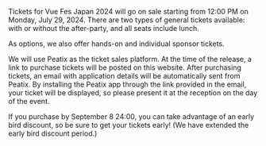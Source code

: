 Tickets for Vue Fes Japan 2024 will go on sale starting from 12:00 PM on Monday, July 29, 2024. There are two types of general tickets available: with or without the after-party, and all seats include lunch.

As options, we also offer hands-on and individual sponsor tickets.

We will use Peatix as the ticket sales platform. At the time of the release, a link to purchase tickets will be posted on this website. After purchasing tickets, an email with application details will be automatically sent from Peatix. By installing the Peatix app through the link provided in the email, your ticket will be displayed, so please present it at the reception on the day of the event.

If you purchase by September 8 24:00, you can take advantage of an early bird discount, so be sure to get your tickets early! (We have extended the early bird discount period.)
